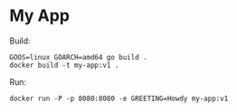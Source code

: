 # My App

Build:

```
GOOS=linux GOARCH=amd64 go build .
docker build -t my-app:v1 .
```

Run:

```
docker run -P -p 8080:8080 -e GREETING=Howdy my-app:v1
```
